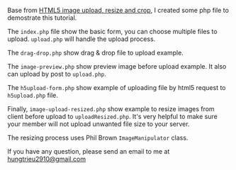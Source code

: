 Base from [HTML5 image upload, resize and crop](https://www.codeforest.net/html5-image-upload-resize-and-crop), I created some php file to demostrate this tutorial.

The `index.php` file show the basic form, you can choose multiple files to upload. `upload.php` will handle the upload process.

The `drag-drop.php` show drag & drop file to upload example.

The `image-preview.php` show preview image before upload example. It also can upload by post to `upload.php`.

The `h5upload-form.php` show example of uploading file by html5 request to `h5upload.php` file.

Finally, `image-upload-resized.php` show example to resize images from client before upload to `uploadResized.php`. It's very helpful to make sure your member will not upload unwanted file size to your server.

The resizing process uses Phil Brown `ImageManipulator` class.

If you have any question, please send an email to me at <hungtrieu2910@gmail.com>